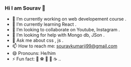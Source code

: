 ### Hi I am Sourav 👋

- 🔭 I’m currently working on web developement course .
- 🌱 I’m currently learning React .
- 👯 I’m looking to collaborate on Youtube, Instagram .
- 🤔 I’m looking for help with Mongo db, JSon .
- 💬 Ask me about css , js .
- 📫 How to reach me: souravkumarji99@gmail.com
- 😄 Pronouns: He/him
- ⚡ Fun fact:  🎵 ⚽ 🕺 🍕 ☕ ..
